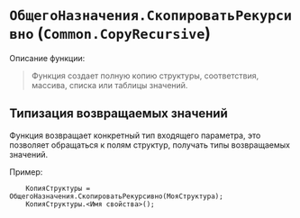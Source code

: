 # `ОбщегоНазначения.СкопироватьРекурсивно` (`Common.CopyRecursive`) 

Описание функции:

> Функция создает полную копию структуры, соответствия, массива, списка или таблицы значений.

## Типизация возвращаемых значений

Функция возвращает конкретный тип входящего параметра, это позволяет обращаться к полям структур, получать типы возвращаемых значений.

Пример:

```bsl
    КопияСтруктуры = ОбщегоНазначения.СкопироватьРекурсивно(МояСтруктура);
    КопияСтруктуры.<Имя свойства>();
```
